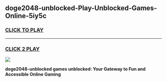 
## doge2048-unblocked-Play-Unblocked-Games-Online-5iy5c
<h3>
<a href="https://premium76.site?title=doge2048-unblocked&ref=25A">CLICK TO PLAY</a></h3>
<hr>

<h3>
<a href="https://premium76.site?title=doge2048-unblocked&ref=25A">CLICK 2 PLAY</a>
  
</h3>

<a href="https://premium76.site?title=doge2048-unblocked&ref=25A"><img src="https://clearcache.store/games.png"></a>


**doge2048-unblocked games unblocked: Your Gateway to Fun and Accessible Online Gaming**
